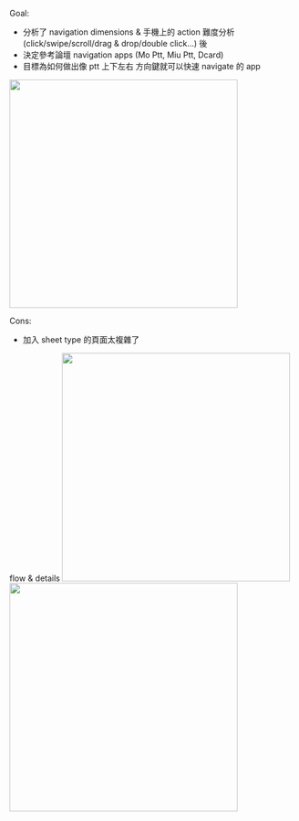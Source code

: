 Goal:
  - 分析了 navigation dimensions & 手機上的 action 難度分析 (click/swipe/scroll/drag & drop/double click...) 後
  - 決定參考論壇 navigation apps (Mo Ptt, Miu Ptt, Dcard)
  - 目標為如何做出像 ptt 上下左右 方向鍵就可以快速 navigate 的 app

<img style="display:inline-block" src="https://raw.githubusercontent.com/wangchou/OnigiriNote/master/design/img/note_action_list.jpg" height="400">

Cons:
  - 加入 sheet type 的頁面太複雜了

flow & details
<img style="display:inline-block" src="https://raw.githubusercontent.com/wangchou/OnigiriNote/master/design/img/wireframe_v6_flow.jpg" height="400">   <img style="display:inline-block" src="https://raw.githubusercontent.com/wangchou/OnigiriNote/master/design/img/wireframe_v6_detail.jpg" height="400">
